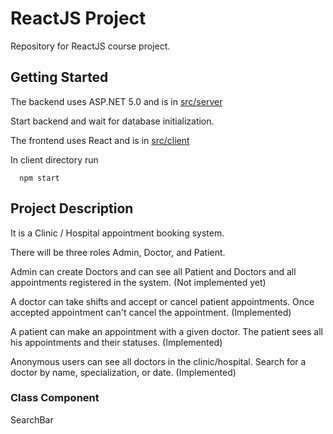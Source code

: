 # ReactJS Project

Repository for ReactJS course project.

## Getting Started

The backend uses ASP.NET 5.0 and is in [src/server](https://github.com/pirocorp/ReactJS-Project/tree/main/src/server)

Start backend and wait for database initialization.

The frontend uses React and is in [src/client](https://github.com/pirocorp/ReactJS-Project/tree/main/src/client)

In client directory run 
```npm
  npm start
```

## Project Description

It is a Clinic / Hospital appointment booking system.

There will be three roles Admin, Doctor, and Patient.

Admin can create Doctors and can see all Patient and Doctors and all appointments registered in the system. (Not implemented yet)

A doctor can take shifts and accept or cancel patient appointments. Once accepted appointment can't cancel the appointment. (Implemented)

A patient can make an appointment with a given doctor. The patient sees all his appointments and their statuses. (Implemented)

Anonymous users can see all doctors in the clinic/hospital. Search for a doctor by name, specialization, or date. (Implemented)

### Class Component

SearchBar
